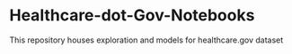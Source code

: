 # Healthcare-dot-Gov-Notebooks
This repository houses exploration and models for healthcare.gov dataset
